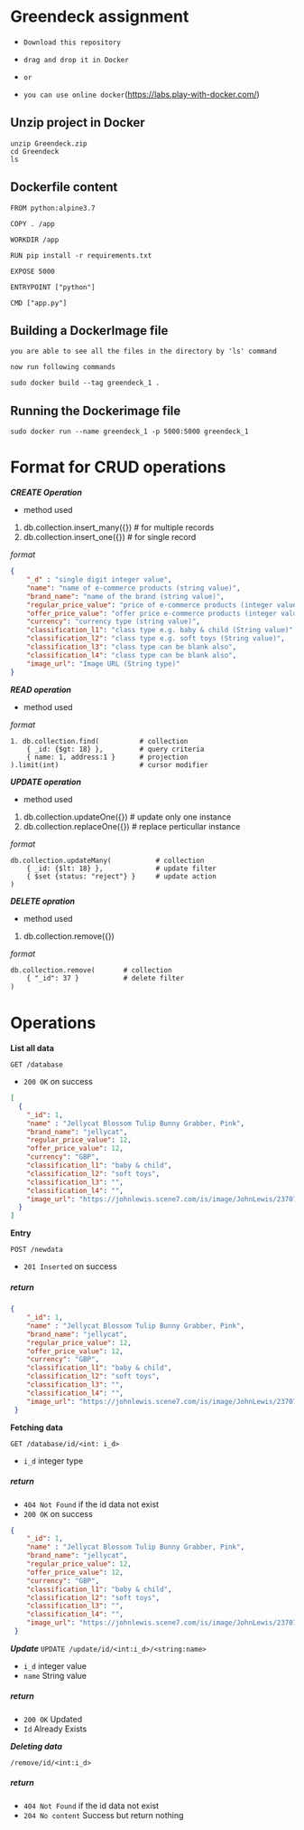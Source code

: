 # Greendeck assignment

- `Download this repository`

- `drag and drop it in Docker`
 
- `or`
 
- `you can use online docker`(https://labs.play-with-docker.com/)

## Unzip project in Docker

```text
unzip Greendeck.zip
cd Greendeck
ls
```

## Dockerfile content

```text
FROM python:alpine3.7

COPY . /app

WORKDIR /app

RUN pip install -r requirements.txt

EXPOSE 5000

ENTRYPOINT ["python"]

CMD ["app.py"]

```

## Building a DockerImage file

```
you are able to see all the files in the directory by 'ls' command

now run following commands

sudo docker build --tag greendeck_1 .
```

## Running the Dockerimage file

```
sudo docker run --name greendeck_1 -p 5000:5000 greendeck_1
```

# Format for CRUD operations

***CREATE Operation***
- method used
1. db.collection.insert_many({}) # for multiple records
2. db.collection.insert_one({}) # for single record

*format*
```json
{
    "_d" : "single digit integer value",
    "name": "name of e-commerce products (string value)",
    "brand_name": "name of the brand (string value)",
    "regular_price_value": "price of e-commerce products (integer value)",
    "offer_price_value": "offer price e-commerce products (integer value)",
    "currency": "currency type (string value)",
    "classification_l1": "class type e.g. baby & child (String value)",
    "classification_l2": "class type e.g. soft toys (String value)",
    "classification_l3": "class type can be blank also",
    "classification_l4": "class type can be blank also",
    "image_url": "Image URL (String type)"
}
```



***READ operation***
- method used

*format*
```text
1. db.collection.find(          # collection
    { _id: {$gt: 18} },         # query criteria
    { name: 1, address:1 }      # projection
).limit(int)                    # cursor modifier
```




***UPDATE operation***
- method used
1. db.collection.updateOne({}) # update only one instance
2. db.collection.replaceOne({}) # replace perticullar instance

*format*
```text
db.collection.updateMany(           # collection
    { _id: {$lt: 18} },             # update filter
    { $set {status: "reject"} }     # update action
)
```


***DELETE opration***
- method used
1. db.collection.remove({})

*format*
```txt
db.collection.remove(       # collection
    { "_id": 37 }           # delete filter
)
```
# Operations

**List all data**

`GET /database`
- `200 OK` on success
```json
[
  {
    "_id": 1,
    "name" : "Jellycat Blossom Tulip Bunny Grabber, Pink",
    "brand_name": "jellycat",
    "regular_price_value": 12,
    "offer_price_value": 12,
    "currency": "GBP",
    "classification_l1": "baby & child",
    "classification_l2": "soft toys",
    "classification_l3": "",
    "classification_l4": "",
    "image_url": "https://johnlewis.scene7.com/is/image/JohnLewis/237070760?"
  }
]
``` 

**Entry**

`POST /newdata`
- `201 Inserted` on success

##### return
```json
{
    "_id": 1,
    "name" : "Jellycat Blossom Tulip Bunny Grabber, Pink",
    "brand_name": "jellycat",
    "regular_price_value": 12,
    "offer_price_value": 12,
    "currency": "GBP",
    "classification_l1": "baby & child",
    "classification_l2": "soft toys",
    "classification_l3": "",
    "classification_l4": "",
    "image_url": "https://johnlewis.scene7.com/is/image/JohnLewis/237070760?"
 }
```

**Fetching data**

`GET /database/id/<int: i_d>`
- `i_d` integer type

##### return 
- `404 Not Found` if the id data not exist
- `200 OK` on success
```json
{
    "_id": 1,
    "name" : "Jellycat Blossom Tulip Bunny Grabber, Pink",
    "brand_name": "jellycat",
    "regular_price_value": 12,
    "offer_price_value": 12,
    "currency": "GBP",
    "classification_l1": "baby & child",
    "classification_l2": "soft toys",
    "classification_l3": "",
    "classification_l4": "",
    "image_url": "https://johnlewis.scene7.com/is/image/JohnLewis/237070760?"
 }
```

***Update***
`UPDATE /update/id/<int:i_d>/<string:name>`

- `i_d` integer value
- `name` String value

##### return
- `200 OK` Updated
- `Id` Already Exists


***Deleting data***

`/remove/id/<int:i_d>`

##### return
- `404 Not Found` if the id data not exist
- `204 No content` Success but return nothing